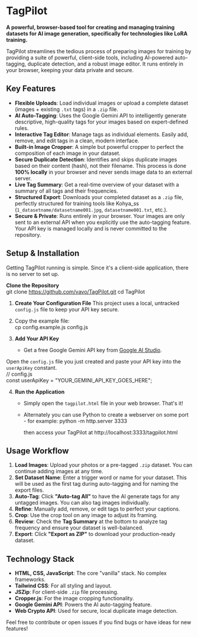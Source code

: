 # **TagPilot**

**A powerful, browser-based tool for creating and managing training datasets for AI image generation, specifically for technologies like LoRA training.**

TagPilot streamlines the tedious process of preparing images for training by providing a suite of powerful, client-side tools, including AI-powered auto-tagging, duplicate detection, and a robust image editor. It runs entirely in your browser, keeping your data private and secure.

## **Key Features**

* **Flexible Uploads**: Load individual images or upload a complete dataset (images \+ existing `.txt` tags) in a `.zip` file.  
* **AI Auto-Tagging**: Uses the Google Gemini API to intelligently generate descriptive, high-quality tags for your images based on expert-defined rules.  
* **Interactive Tag Editor**: Manage tags as individual elements. Easily add, remove, and edit tags in a clean, modern interface.  
* **Built-in Image Cropper**: A simple but powerful cropper to perfect the composition of each image in your dataset.  
* **Secure Duplicate Detection**: Identifies and skips duplicate images based on their content (hash), not their filename. This process is done **100% locally** in your browser and never sends image data to an external server.  
* **Live Tag Summary**: Get a real-time overview of your dataset with a summary of all tags and their frequencies.  
* **Structured Export**: Downloads your completed dataset as a `.zip` file, perfectly structured for training tools like Kohya\_ss (`1_datasetname/datasetname001.jpg`, `datasetname001.txt`, etc.).  
* **Secure & Private**: Runs entirely in your browser. Your images are only sent to an external API when you explicitly use the auto-tagging feature. Your API key is managed locally and is never committed to the repository.

## **Setup & Installation**

Getting TagPilot running is simple. Since it's a client-side application, there is no server to set up.

**Clone the Repository**  
git clone https://github.com/vavo/TagPilot.git
cd TagPilot
   
1. **Create Your Configuration File** This project uses a local, untracked `config.js` file to keep your API key secure.
2. Copy the example file:  
cp config.example.js config.js
   
3. **Add Your API Key**  
   * Get a free Google Gemini API key from [Google AI Studio](https://aistudio.google.com/app/apikey).

Open the `config.js` file you just created and paste your API key into the `userApiKey` constant.  
// config.js  
const userApiKey \= "YOUR\_GEMINI\_API\_KEY\_GOES\_HERE";

4. **Run the Application**  
   * Simply open the `tagpilot.html` file in your web browser. That's it\!
   * Alternately you can use Python to create a webserver on some port - for example:
     python -m http.server 3333

     then access your TagPilot at http://localhost:3333/tagpilot.html

## **Usage Workflow**

1. **Load Images**: Upload your photos or a pre-tagged `.zip` dataset. You can continue adding images at any time.  
2. **Set Dataset Name**: Enter a trigger word or name for your dataset. This will be used as the first tag during auto-tagging and for naming the export files.  
3. **Auto-Tag**: Click **"Auto-tag All"** to have the AI generate tags for any untagged images. You can also tag images individually.  
4. **Refine**: Manually add, remove, or edit tags to perfect your captions.  
5. **Crop**: Use the crop tool on any image to adjust its framing.  
6. **Review**: Check the **Tag Summary** at the bottom to analyze tag frequency and ensure your dataset is well-balanced.  
7. **Export**: Click **"Export as ZIP"** to download your production-ready dataset.

## **Technology Stack**

* **HTML, CSS, JavaScript**: The core "vanilla" stack. No complex frameworks.  
* **Tailwind CSS**: For all styling and layout.  
* **JSZip**: For client-side `.zip` file processing.  
* **Cropper.js**: For the image cropping functionality.  
* **Google Gemini API**: Powers the AI auto-tagging feature.  
* **Web Crypto API**: Used for secure, local duplicate image detection.

Feel free to contribute or open issues if you find bugs or have ideas for new features\!

